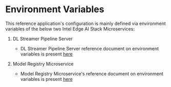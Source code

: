 # Environment Variables

This reference application's configuration is mainly defined via environment variables of the below two Intel Edge AI Stack Microservices:

1. DL Streamer Pipeline Server
    - DL Streamer Pipeline Server reference document on environment variables is present [here](https://docs.edgeplatform.intel.com/dlstreamer-pipeline-server/3.0.0/user-guide/environment-variables.html)

2. Model Registry Microservice
    - Model Registry Microservice's reference document on environment variables is present [here]("https://docs.edgeplatform.intel.com/model-registry-as-a-service/1.0.2/user-guide/environment-variables.html)